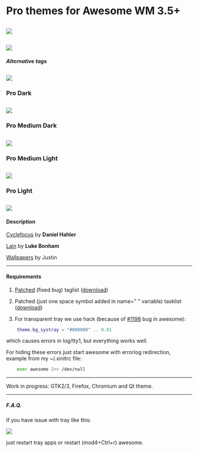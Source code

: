 # Pro themes for Awesome WM 3.5+

![](https://raw.githubusercontent.com/gyrfalco/pro/master/screenshots/pro.png)
---

![](https://raw.githubusercontent.com/gyrfalco/pro/master/screenshots/pro-preview.png)
---

##### Alternative tags
![](https://raw.githubusercontent.com/gyrfalco/pro/master/screenshots/alternative-tags.png)
---

### Pro Dark
![](https://raw.githubusercontent.com/gyrfalco/pro/master/screenshots/pro-dark.png)
---

### Pro Medium Dark
![](https://raw.githubusercontent.com/gyrfalco/pro/master/screenshots/pro-medium-dark.png)
---

### Pro Medium Light
![](https://raw.githubusercontent.com/gyrfalco/pro/master/screenshots/pro-medium-light.png)
---

### Pro Light
![](https://raw.githubusercontent.com/gyrfalco/pro/master/screenshots/pro-light.png)
---

#### Description

[Cyclefocus](https://github.com/blueyed/awesome-cyclefocus) by **Daniel Hahler**

[Lain](https://github.com/copycat-killer/lain) by **Luke Bonham**

[Wallpapers](https://dribbble.com/shots/1479745-50-Free-Tessellated-Designs) by Justin

---

#### Requirements

1. [Patched](https://github.com/awesomeWM/awesome/pull/39) (fixed bug) taglist ([download](https://github.com/gyrfalco/pro/blob/master/patched/taglist.lua))

2. Patched (just one space symbol added in name=" " variable) tasklist ([download](https://github.com/gyrfalco/pro/blob/master/patched/tasklist.lua))

3. For transparent tray we use hack (because of [#1198](https://awesome.naquadah.org/bugs/index.php?do=details&task_id=1198) bug in awesome):
```lua
    theme.bg_systray = "#000000" .. 0.01
```
which causes errors in log/tty1, but everything works well.

For hiding these errors just start awesome with errorlog redirection, example from my ~/.xinitrc file:
```sh
    exec awesome 2>> /dev/null
```
---

Work in progress: GTK2/3, Firefox, Chromium and Qt theme.

---

##### F.A.Q.

If you have issue with tray like this:

![](https://raw.githubusercontent.com/gyrfalco/pro/master/screenshots/tray-issue.png)

just restart tray apps or restart (mod4+Ctrl+r) awesome.

